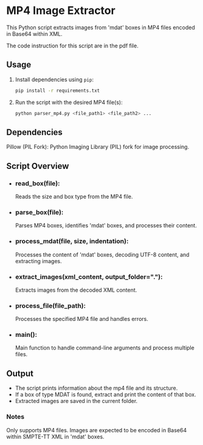 # MP4 Image Extractor

This Python script extracts images from 'mdat' boxes in MP4 files encoded in Base64 within XML.

The code instruction for this script are in the pdf file.

## Usage

1. Install dependencies using `pip`:
   ```bash
   pip install -r requirements.txt
2. Run the script with the desired MP4 file(s):
   ```bash
   python parser_mp4.py <file_path1> <file_path2> ...
## Dependencies
Pillow (PIL Fork): Python Imaging Library (PIL) fork for image processing.
## Script Overview
 * ### read_box(file):
   Reads the size and box type from the MP4 file.
 * ### parse_box(file):
   Parses MP4 boxes, identifies 'mdat' boxes, and processes their content.
 * ### process_mdat(file, size, indentation):
   Processes the content of 'mdat' boxes, decoding UTF-8 content, and extracting images.
 * ### extract_images(xml_content, output_folder="."):
   Extracts images from the decoded XML content.
 * ### process_file(file_path):
   Processes the specified MP4 file and handles errors.
 * ### main():
   Main function to handle command-line arguments and process multiple files.
## Output
- The script prints information about the mp4 file and its structure.
- If a box of type MDAT is found, extract and print the content of that box.
- Extracted images are saved in the current folder.
### Notes
Only supports MP4 files.
Images are expected to be encoded in Base64 within SMPTE-TT XML in 'mdat' boxes.
